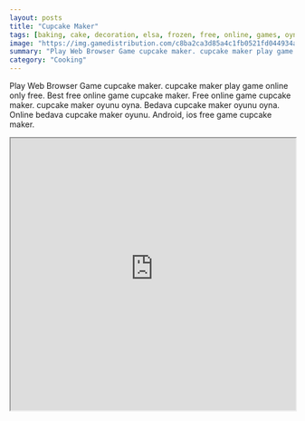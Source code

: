 ```yaml
---
layout: posts
title: "Cupcake Maker"
tags: [baking, cake, decoration, elsa, frozen, free, online, games, oyna, game, free, games, play, play, games]
image: "https://img.gamedistribution.com/c8ba2ca3d85a4c1fb0521fd044934ac6.jpg"
summary: "Play Web Browser Game cupcake maker. cupcake maker play game online only free. Best free online game cupcake maker. Free online game cupcake maker. cupcake maker oyunu oyna. Bedava cupcake maker oyunu oyna. Online bedava cupcake maker oyunu. Android, ios free game cupcake maker."
category: "Cooking"
---
```


Play Web Browser Game cupcake maker. cupcake maker play game online only free. Best free online game cupcake maker. Free online game cupcake maker. cupcake maker oyunu oyna. Bedava cupcake maker oyunu oyna. Online bedava cupcake maker oyunu. Android, ios free game cupcake maker.

<iframe width="100%" height="480px;" src="https://flash.gamedistribution.com?game=c8ba2ca3d85a4c1fb0521fd044934ac6"></iframe>